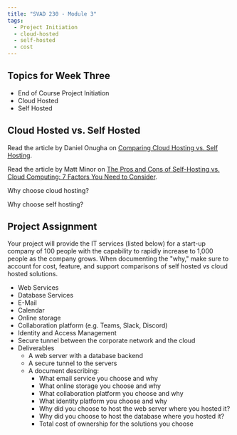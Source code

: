 ```yaml
---
title: "SVAD 230 - Module 3"
tags:
  - Project Initiation
  - cloud-hosted
  - self-hosted
  - cost
---
```


## Topics for Week Three

- End of Course Project Initiation
- Cloud Hosted
- Self Hosted

## Cloud Hosted vs. Self Hosted

Read the article by Daniel Onugha on [Comparing Cloud Hosting vs. Self Hosting](https://dzone.com/articles/comparing-cloud-hosting-vs-self-hosting).

Read the article by Matt Minor on [The Pros and Cons of Self-Hosting vs. Cloud Computing: 7 Factors You Need to Consider](https://directus.io/blog/pros-and-cons-of-self-hosting-and-cloud-computing).

Why choose cloud hosting?

Why choose self hosting?

## Project Assignment

Your project will provide the IT services (listed below) for a start-up company of 100 people with the capability to rapidly increase to 1,000 people as the company grows. When documenting the "why," make sure to account for cost, feature, and support comparisons of self hosted vs cloud hosted solutions.

- Web Services
- Database Services
- E-Mail
- Calendar
- Online storage
- Collaboration platform (e.g. Teams, Slack, Discord)
- Identity and Access Management
- Secure tunnel between the corporate network and the cloud
- Deliverables
  - A web server with a database backend
  - A secure tunnel to the servers
  - A document describing:
    - What email service you choose and why
    - What online storage you choose and why
    - What collaboration platform you choose and why
    - What identity platform you choose and why
    - Why did you choose to host the web server where you hosted it?
    - Why did you choose to host the database where you hosted it?
    - Total cost of ownership for the solutions you choose

